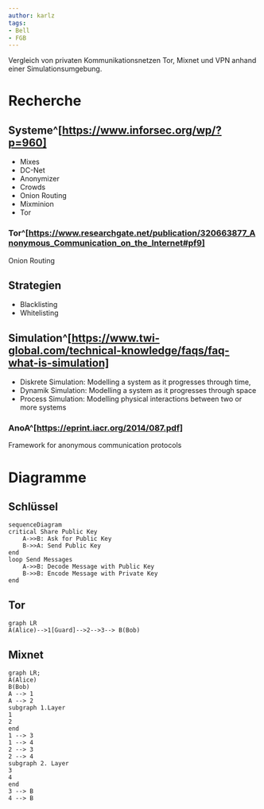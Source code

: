 ```yaml
---
author: karlz
tags:
- Bell
- FGB
---
```


Vergleich von privaten Kommunikationsnetzen Tor, Mixnet und VPN anhand einer Simulationsumgebung.

# Recherche

## Systeme^[https://www.inforsec.org/wp/?p=960]

- Mixes
- DC-Net
- Anonymizer
- Crowds
- Onion Routing
- Mixminion
- Tor

### Tor^[https://www.researchgate.net/publication/320663877_Anonymous_Communication_on_the_Internet#pf9]

Onion Routing

## Strategien

- Blacklisting
- Whitelisting

## Simulation^[https://www.twi-global.com/technical-knowledge/faqs/faq-what-is-simulation]

- Diskrete Simulation: Modelling a system as it progresses through time,
- Dynamik Simulation: Modelling a system as it progresses through space
- Process Simulation: Modelling physical interactions between two or more systems

### AnoA^[https://eprint.iacr.org/2014/087.pdf]

Framework for anonymous communication protocols

# Diagramme

## Schlüssel

```mermaid
sequenceDiagram
critical Share Public Key
    A->>B: Ask for Public Key
    B->>A: Send Public Key
end
loop Send Messages
    A->>B: Decode Message with Public Key
    B->>B: Encode Message with Private Key
end
```

## Tor

```mermaid
graph LR
A(Alice)-->1[Guard]-->2-->3--> B(Bob)
```

## Mixnet

```mermaid
graph LR;
A(Alice)
B(Bob)
A --> 1
A --> 2
subgraph 1.Layer
1
2
end
1 --> 3
1 --> 4
2 --> 3
2 --> 4
subgraph 2. Layer
3
4
end
3 --> B
4 --> B
```
